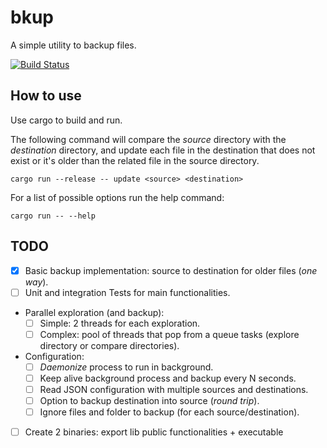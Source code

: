 # bkup

A simple utility to backup files.

[![Build Status](https://travis-ci.com/gliderkite/bkup.svg?token=KzGLQfTbGDZSnqr7k9KT&branch=master)](https://travis-ci.com/gliderkite/bkup)


## How to use

Use cargo to build and run.

The following command will compare the *source*
directory with the *destination* directory, and update each file in the destination
that does not exist or it's older than the related file in the source directory.

```
cargo run --release -- update <source> <destination>
```

For a list of possible options run the help command:

```
cargo run -- --help
```


## TODO

- [X] Basic backup implementation: source to destination for older files (*one way*).
- [ ] Unit and integration Tests for main functionalities.
- Parallel exploration (and backup):
    - [ ] Simple: 2 threads for each exploration.
    - [ ] Complex: pool of threads that pop from a queue tasks (explore directory or
        compare directories).
- Configuration:
    - [ ] *Daemonize* process to run in background.
    - [ ] Keep alive background process and backup every N seconds.
    - [ ] Read JSON configuration with multiple sources and destinations.
    - [ ] Option to backup destination into source (*round trip*).
    - [ ] Ignore files and folder to backup (for each source/destination).
- [ ] Create 2 binaries: export lib public functionalities + executable
